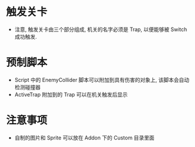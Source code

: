 # 触发关卡

- 注意, 触发关卡由三个部分组成, 机关的名字必须是 Trap, 以便能够被 Switch 成功触发.

# 预制脚本

- Script 中的 EnemyCollider 脚本可以附加到具有伤害的对象上, 该脚本会自动检测碰撞器
- ActiveTrap 附加到的 Trap 可以在机关触发后显示

# 注意事项

- 自制的图片和 Sprite 可以放在 Addon 下的 Custom 目录里面